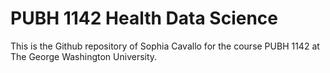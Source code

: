 # PUBH 1142 Health Data Science

This is the Github repository of Sophia Cavallo for the course PUBH 1142 at The George Washington University. 
